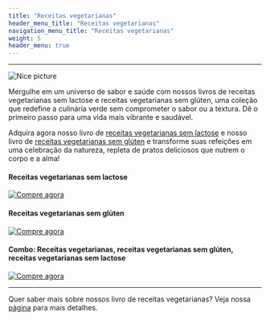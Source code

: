 ```yaml
---
title: "Receitas vegetarianas"
header_menu_title: "Receitas vegetarianas"
navigation_menu_title: "Receitas vegetarianas"
weight: 5
header_menu: true
---
```

---
![Nice picture](../images/selective-focus-photography-of-pasta-with-tomato-and-basil-1279330.jpg)

Mergulhe em um universo de sabor e saúde com nossos livros de receitas vegetarianas sem lactose e receitas vegetarianas sem glúten, uma coleção que redefine a culinária verde sem comprometer o sabor ou a textura. Dê o primeiro passo para uma vida mais vibrante e saudável.

Adquira agora nosso livro de [receitas vegetarianas sem lactose](https://sun.eduzz.com/2289010) e nosso livro de [receitas vegetarianas sem glúten](https://sun.eduzz.com/2289014) e transforme suas refeições em uma celebração da natureza, repleta de pratos deliciosos que nutrem o corpo e a alma!

#### Receitas vegetarianas sem lactose
[![Compre agora](../images/botao-comprar.png)](https://sun.eduzz.com/2289010)

#### Receitas vegetarianas sem glúten
[![Compre agora](../images/botao-comprar.png)](https://sun.eduzz.com/2289014)

#### Combo: Receitas vegetarianas, receitas vegetarianas sem glúten, receitas vegetarianas sem lactose
[![Compre agora](../images/botao-comprar.png)](https://sun.eduzz.com/2289024)

---

Quer saber mais sobre nossos livro de receitas vegetarianas? Veja nossa [página](vegerariano) para mais detalhes.
